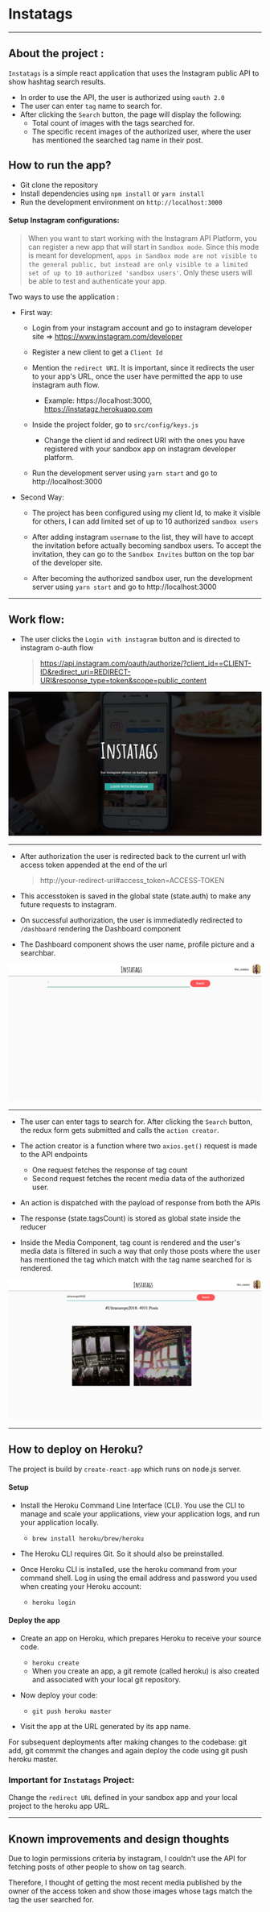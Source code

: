 # Instatags
______________________________________________

## About the project : 

`Instatags` is a simple react application that uses the Instagram public API to show hashtag search results. 

- In order to use the API, the user is authorized using `oauth 2.0`
- The user can enter `tag` name to search for. 
- After clicking the `Search` button, the page will display the following:
    - Total count of images with the tags searched for.
    - The specific recent images of the authorized user, where the user has mentioned the searched tag name in their post.


## How to run the app?
- Git clone the repository
- Install dependencies using `npm install` or `yarn install`
- Run the development environment on `http://localhost:3000`

#### Setup Instagram configurations:

> When you want to start working with the Instagram API Platform, you can register a new app that will start in `Sandbox mode`. Since this mode is meant for development, `apps in Sandbox mode are not visible to the general public, but instead are only visible to a limited set of up to 10 authorized 'sandbox users'`. Only these users will be able to test and authenticate your app.
    
Two ways to use the application : 

-  First way:
     - Login from your instagram account and go to instagram developer site => https://www.instagram.com/developer

    - Register a new client to get a `Client Id`
        
    - Mention the `redirect URI`. It is important, since it redirects the user to your app's URL, once the user have permitted the app to use instagram auth flow.
        - Example: https://localhost:3000, https://instatagz.herokuapp.com
    
     - Inside the project folder, go to `src/config/keys.js`
        - Change the client id and redirect URI with the ones you have registered with your sandbox app on instagram developer platform.
      - Run the development server using `yarn start` and go to http://localhost:3000


- Second Way:

    - The project has been configured using my client Id, to make it visible for others, I can add limited set of up to 10 authorized `sandbox users`
    
    - After adding instagram `username` to the list, they will have to accept the invitation before actually becoming sandbox users. To accept the invitation, they can go to the `Sandbox Invites` button on the top bar of the developer site.
    
    - After becoming the authorized sandbox user, run the development server using `yarn start` and go to http://localhost:3000

____________________________________________________

## Work flow:

- The user clicks the `Login with instagram` button and is directed to instagram o-auth flow 
    > https://api.instagram.com/oauth/authorize/?client_id==CLIENT-ID&redirect_uri=REDIRECT-URI&response_type=token&scope=public_content


![alt tag](img/LoginComponent.png)



_____________________________________________________

- After authorization the user is redirected back to the current url with access token appended at the end of the url 

    > http://your-redirect-uri#access_token=ACCESS-TOKEN

- This accesstoken is saved in the global state (state.auth)  to make any future requests to instagram.

- On successful authorization, the user is immediatedly redirected to `/dashboard` rendering the Dashboard component
 
- The Dashboard component shows the user name, profile picture and a searchbar.


![alt tag](img/SearchbarComponent.png)




___________________________________________________

- The user can enter tags to search for. After clicking the `Search` button, the redux form gets submitted and calls the `action creator`. 

- The action creator is a function where two `axios.get()` request is made to the API endpoints
    - One request fetches the response of tag count
    - Second request fetches the recent media data of the authorized user.
    
- An action is dispatched with the payload of response from both the APIs

- The response (state.tagsCount) is stored as global state inside the reducer

- Inside the Media Component, tag count is rendered and the user's media data is filtered in such a way that only those posts where the user has mentioned the tag which match with the tag name searched for is rendered.


![alt tag](img/MediaComponent.png)




__________________________________________________

## How to deploy on Heroku?

The project is build by `create-react-app` which runs on node.js server.

#### Setup

- Install the Heroku Command Line Interface (CLI). You use the CLI to manage and scale your applications, view your application logs, and run your application locally.
    - `brew install heroku/brew/heroku`

- The Heroku CLI requires Git. So it should also be preinstalled.

- Once Heroku CLI is installed, use the heroku command from your command shell. Log in using the email address and password you used when creating your Heroku account:
    - `heroku login`


#### Deploy the app

- Create an app on Heroku, which prepares Heroku to receive your source code.
    - `heroku create`
    - When you create an app, a git remote (called heroku) is also created and associated with your local git repository.

- Now deploy your code:
    - `git push heroku master`

- Visit the app at the URL generated by its app name.

For subsequent deployments after making changes to the codebase:
git add, git commmit the changes and again deploy the code using git push heroku master.


### Important for `Instatags` Project:

Change the `redirect URL` defined in your sandbox app and your local project to the heroku app URL.


________________________________________________
## Known improvements and design thoughts

Due to login permissions criteria by instagram, I couldn't use the API for fetching posts of other people to show on tag search.

Therefore, I thought of getting the most recent media published by the owner of the access token and show those images whose tags match the tag the user searched for.